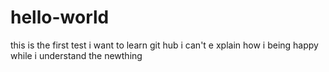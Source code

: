 # hello-world
this is the first test 
i want to learn git hub
i can't e xplain how i being happy while i understand the newthing  
